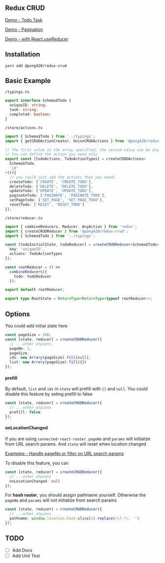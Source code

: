 ## Redux CRUD

[Demo - Todo Task](https://stackblitz.com/edit/react-redux-crud-todo)

[Demo - Pagination](https://stackblitz.com/edit/react-redux-crud-pagination)

[Demo - with React.useReducer](https://stackblitz.com/edit/react-redux-crud-todo-nyrfms?file=useCRUDReducer.ts)

## Installation

```
yarn add @pong420/redux-crud
```

## Basic Example

`/typings.ts`

```ts
export interface Schema$Todo {
  uniqueID: string;
  task: string;
  completed: boolean;
}
```

`/store/actions.ts`

```ts
import { Schema$Todo } from '../typings';
import { getCRUDActionCreator, UnionCRUDActions } from '@pong420/redux-crud';

// The first value in the array specified, the second value can be any string.
// You can define the action you need only
export const [todoActions, TodoActionTypes] = createCRUDActions<
  Schema$Todo,
  'id'
>()({
  // you could just add the actions that you needs
  createTodo: ['CREATE', 'CREATE_TODO'],
  deleteTodo: ['DELETE', 'DELETE_TODO'],
  updateTodo: ['UPDATE', 'UPDATE_TODO'],
  paginateTodo: ['PAGINATE', 'PAGINATE_TODO'],
  setPageTodo: ['SET_PAGE', 'SET_PAGE_TODO'],
  resetTodo: ['RESET', 'RESET_TODO']
});
```

`/store/reducer.ts`

```ts
import { combineReducers, Reducer, AnyAction } from 'redux';
import { createCRUDReducer } from '@pong420/redux-crud';
import { Schema$Todo } from '../typings';

const [todoInitialState, todoReducer] = createCRUDReducer<Schema$Todo>({
  key: 'uniqueID',
  actions: TodoActionTypes
});

const rootReducer = () =>
  combineReducers({
    todo: todoReducer
  });

export default rootReducer;

export type RootState = ReturnType<ReturnType<typeof rootReducer>>;

```

## Options

You could add initial state here

```ts
const pageSize = 100;
const [state, reducer] = createCRUDReducer({
  // ...other otpions,
  pageNo: 1,
  pageSize,
  ids: new Arrary(pageSize).fill(null),
  list: new Arrary(pageSize).fill({})
});
```

#### prefill

By default, `list` and `ids` in `state` will prefill with `{}` and `null`. You could disable this feature by seting prefill to false

```ts
const [state, reducer] = createCRUDReducer({
  // ...other otpions
  prefill: false
});
```

#### onLocationChanged

If you are using `connected-react-router`. `pageNo` and `params` will initialize from URL search params. And `state` will reset when location changed

[Examples - Handle pageNo or filter on URL search params](src/examples/URLParamsParams)

To disable this feature, you can

```ts
const [state, reducer] = createCRUDReducer({
  // ...other otpions
  onLocationChanged: null
});
```

For **hash router**, you should assgin pathname yourself. Otherwise the `pageNo` and `params` will not initialize from search params

```ts
const [state, reducer] = createCRUDReducer({
  // ...other otpions
  pathname: window.location.hash.slice(1).replace(/\?.*/, '')
});
```

## TODO

- [ ] Add Docs
- [ ] Add Unit Test
